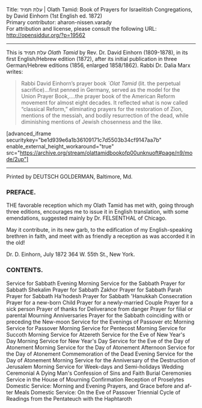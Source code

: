 <html>
<head></head>
<body>
Title: עלת תמיד | Olath Tamid: Book of Prayers for Israelitish Congregations, by David Einhorn (1st English ed. 1872)<br />
Primary contributor: aharon-nissen.varady<br />
For attribution and license, please consult the following URL: <a href="http://opensiddur.org/?p=19562">http://opensiddur.org/?p=19562</a>
<p />
<hr />

This is עלת תמיד <em>Olath Tamid</em> by Rev. Dr. David Einhorn (1809-1878), in its first English/Hebrew edition (1872), after its initial publication in three German/Hebrew editions (1856, enlarged 1858/1862). Rabbi Dr. Dalia Marx writes:

<blockquote>Rabbi David Einhorn’s prayer book <em>`Olat Tamid</em> (lit. the perpetual sacrifice)...first penned in Germany, served as the model for the Union Prayer Book,....the prayer book of the American Reform movement for almost eight decades. It reflected what is now called “classical Reform,” eliminating prayers for the restoration of Zion, mentions of the messiah, and bodily resurrection of the dead, while diminishing mentions of Jewish chosenness and the like.</blockquote>

[advanced_iframe securitykey="be1d939e6a1b36109171c7d5503b34cf9147aa7b" enable_external_height_workaround="true" src="https://archive.org/stream/olattamidbookofp00unknuoft#page/n9/mode/2up"]

<hr />

<div class="english" lang="en">
Printed by DEUTSCH GOLDERMAN, Baltimore, Md.

<h3>PREFACE.</h3>

THE favorable reception which my Olath Tamid has met with, going through three editions, encourages me to issue it in English translation, with some emendations, suggested mainly by Dr. FELSENTHAL of Chicago.

May it contribute, in its new garb, to the edification of my English-speaking brethren in faith, and meet with as friendly a reception as was accorded it in the old!

Dr. D. Einhorn, July 1872
364 W. 55th St., New York.

<h3>CONTENTS.</h3>

Service for Sabbath Evening
Morning Service for the Sabbath
Prayer for Sabbath Shekalim
Prayer for Sabbath Zakhor
Prayer for Sabbath Parah
Prayer for Sabbath Ha'hodesh
Prayer for Sabbath 'Hanukkah
Consecration Prayer for a new-born Child
Prayer for a newly-married Couple
Prayer for a sick person
Prayer of thanks for Deliverance from danger
Prayer for filial or parental Mourning Anniversaries
Prayer for the Sabbath coinciding with or preceding the New-moon
Service for the Evenings of Passover etc
Morning Service for Passover
Morning Service for Pentecost
Morning Service for Succoth
Morning Service for Atzereth
Service for the Eve of New Year's Day
Morning Service for New Year's Day
Service for the Eve of the Day of Atonement
Morning Service for the Day of Atonement
Afternoon Service for the Day of Atonement
Commemoration of the Dead
Evening Service for the Day of Atonement
Morning Service for the Anniversary of the Destruction of Jerusalem
Morning Service for Week-days and Semi-holidays
Wedding Ceremonial
A Dying Man's Confession of Sins and Faith
Burial Ceremonies
Service in the House of Mourning
Confirmation
Reception of Proselytes
Domestic Service: Morning and Evening Prayers, and Grace before and after Meals
Domestic Service: On the Eve of Passover
Triennial Cycle of Readings from the Pentateuch with the Haphtaroth
</div>
</body>
</html>